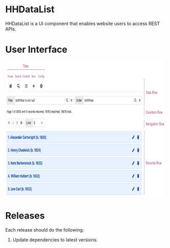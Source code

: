# HHDataList

HHDataList is a UI component that enables website users to access REST APIs.

# User Interface

<p><img src="ui.png" class="img-fluid d-block" width=900 height=426 loading="lazy"></p>

# Releases

Each release should do the following:

1. Update dependencies to latest versions.